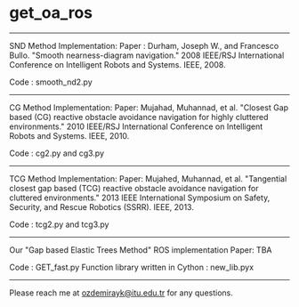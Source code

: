 # get_oa_ros
-------------------------------------------------------------------------------------------------------------------------------------------------------------------

SND Method Implementation:
Paper : Durham, Joseph W., and Francesco Bullo. "Smooth nearness-diagram navigation." 2008 IEEE/RSJ International Conference on Intelligent Robots and Systems. IEEE, 2008.

Code : smooth_nd2.py

-------------------------------------------------------------------------------------------------------------------------------------------------------------------

CG Method Implementation:
Paper: Mujahad, Muhannad, et al. "Closest Gap based (CG) reactive obstacle avoidance navigation for highly cluttered environments." 2010 IEEE/RSJ International Conference on Intelligent Robots and Systems. IEEE, 2010.

Code : cg2.py and cg3.py

-------------------------------------------------------------------------------------------------------------------------------------------------------------------
TCG Method Implementation:
Paper: Mujahed, Muhannad, et al. "Tangential closest gap based (TCG) reactive obstacle avoidance navigation for cluttered environments." 2013 IEEE International Symposium on Safety, Security, and Rescue Robotics (SSRR). IEEE, 2013.

Code : tcg2.py and tcg3.py

-------------------------------------------------------------------------------------------------------------------------------------------------------------------
Our "Gap based Elastic Trees Method" ROS implementation
Paper: TBA

Code : GET_fast.py
Function library written in Cython : new_lib.pyx

------------------------------------------------------------------------------------------------------------------------------------------------------------------
Please reach me at ozdemirayk@itu.edu.tr for any questions.

